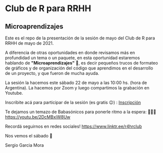 # Club de R para RRHH
## Microaprendizajes

Este es el repo de la presentación de la sesión de mayo del Club de R para RRHH de mayo de 2021.

A diferencia de otras oportunidades en donde revisamos más en profundidad un tema o un paquete, en esta oportunidad estaremos hablando de **"Microaprendizajes"** 🤏, es decir pequeños trucos de formateo de gráficos y de organización del código que aprendimos en el desarrollo de un proyecto, y que fueron de mucha ayuda.

La sesión la hacemos este sábado 22 de mayo a las 10:00 hs. (hora de Argentina). La hacemos por Zoom y luego compartimos la grabación en Youtube.

Inscribite acá para participar de la sesión (es gratis 😉) : [Inscripción](https://forms.gle/M6ZSMYJvHVXSS85cA)

Te dejamos un temazo de Babasónicos para ponerle ritmo a la espera: 💃🕺✨ https://youtu.be/2DcMBxiW8Uw

Recordá seguirnos en redes sociales! https://www.linktr.ee/r4hrclub


Nos vemos el sábado 🙌


Sergio Garcia Mora
